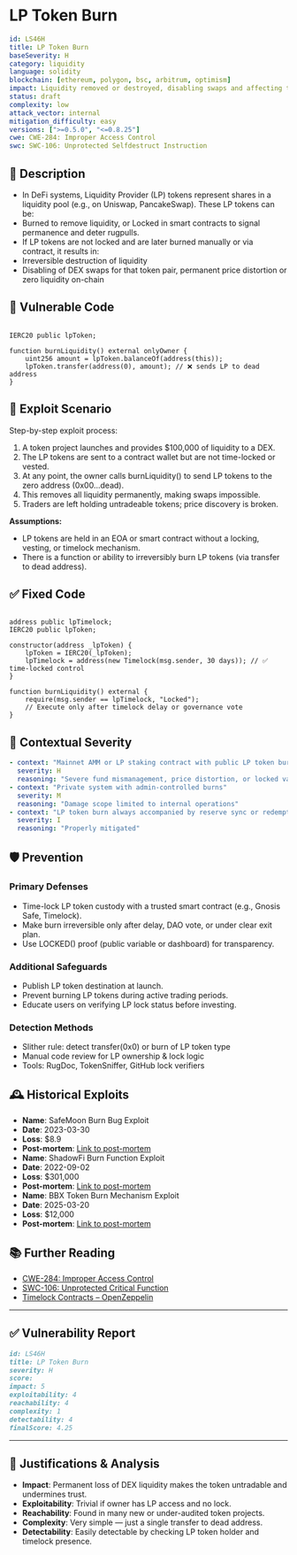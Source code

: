 # LP Token Burn 

```YAML
id: LS46H
title: LP Token Burn 
baseSeverity: H
category: liquidity
language: solidity
blockchain: [ethereum, polygon, bsc, arbitrum, optimism]
impact: Liquidity removed or destroyed, disabling swaps and affecting token price stability
status: draft
complexity: low
attack_vector: internal
mitigation_difficulty: easy
versions: [">=0.5.0", "<=0.8.25"]
cwe: CWE-284: Improper Access Control
swc: SWC-106: Unprotected Selfdestruct Instruction
```

## 📝 Description

- In DeFi systems, Liquidity Provider (LP) tokens represent shares in a liquidity pool (e.g., on Uniswap, PancakeSwap). These LP tokens can be:
- Burned to remove liquidity, or Locked in smart contracts to signal permanence and deter rugpulls.
- If LP tokens are not locked and are later burned manually or via contract, it results in:
- Irreversible destruction of liquidity
- Disabling of DEX swaps for that token pair, permanent price distortion or zero liquidity on-chain

## 🚨 Vulnerable Code

```solidity

IERC20 public lpToken;

function burnLiquidity() external onlyOwner {
    uint256 amount = lpToken.balanceOf(address(this));
    lpToken.transfer(address(0), amount); // ❌ sends LP to dead address
}
```

## 🧪 Exploit Scenario

Step-by-step exploit process:

1. A token project launches and provides $100,000 of liquidity to a DEX.
2. The LP tokens are sent to a contract wallet but are not time-locked or vested.
3. At any point, the owner calls burnLiquidity() to send LP tokens to the zero address (0x00...dead).
4. This removes all liquidity permanently, making swaps impossible.
5. Traders are left holding untradeable tokens; price discovery is broken.

**Assumptions:**

- LP tokens are held in an EOA or smart contract without a locking, vesting, or timelock mechanism.
- There is a function or ability to irreversibly burn LP tokens (via transfer to dead address).

## ✅ Fixed Code

```solidity

address public lpTimelock;
IERC20 public lpToken;

constructor(address _lpToken) {
    lpToken = IERC20(_lpToken);
    lpTimelock = address(new Timelock(msg.sender, 30 days)); // ✅ time-locked control
}

function burnLiquidity() external {
    require(msg.sender == lpTimelock, "Locked");
    // Execute only after timelock delay or governance vote
}
```

## 🧭 Contextual Severity

```yaml
- context: "Mainnet AMM or LP staking contract with public LP token burns"
  severity: H
  reasoning: "Severe fund mismanagement, price distortion, or locked value"
- context: "Private system with admin-controlled burns"
  severity: M
  reasoning: "Damage scope limited to internal operations"
- context: "LP token burn always accompanied by reserve sync or redemption"
  severity: I
  reasoning: "Properly mitigated"
```

## 🛡️ Prevention

### Primary Defenses

- Time-lock LP token custody with a trusted smart contract (e.g., Gnosis Safe, Timelock).
- Make burn irreversible only after delay, DAO vote, or under clear exit plan.
- Use LOCKED() proof (public variable or dashboard) for transparency.

### Additional Safeguards

- Publish LP token destination at launch.
- Prevent burning LP tokens during active trading periods.
- Educate users on verifying LP lock status before investing.

### Detection Methods

- Slither rule: detect transfer(0x0) or burn of LP token type
- Manual code review for LP ownership & lock logic
- Tools: RugDoc, TokenSniffer, GitHub lock verifiers

## 🕰️ Historical Exploits

- **Name**: SafeMoon Burn Bug Exploit 
- **Date**: 2023-03-30 
- **Loss**: $8.9 
- **Post-mortem**: [Link to post-mortem](https://www.bitdefender.com/en-us/blog/hotforsecurity/hacker-exploits-safemoon-burn-bug-steals-8-9-million-from-liquidity-pool) 
- **Name**: ShadowFi Burn Function Exploit 
- **Date**: 2022-09-02 
- **Loss**: $301,000 
- **Post-mortem**: [Link to post-mortem](https://medium.com/quillhash/shadowfi-301k-burn-function-exploit-analysis-quillaudits-45a17ce04193) 
- **Name**: BBX Token Burn Mechanism Exploit 
- **Date**: 2025-03-20 
- **Loss**: $12,000 
- **Post-mortem**: [Link to post-mortem](https://blog.solidityscan.com/bbx-token-hack-analysis-f2e962c00ee5) 

## 📚 Further Reading

- [CWE-284: Improper Access Control](https://cwe.mitre.org/data/definitions/284.html) 
- [SWC-106: Unprotected Critical Function](https://swcregistry.io/docs/SWC-106) 
- [Timelock Contracts – OpenZeppelin](https://docs.openzeppelin.com/contracts/4.x/api/governance#TimelockController) 

---

## ✅ Vulnerability Report

```markdown
id: LS46H
title: LP Token Burn 
severity: H
score:
impact: 5  
exploitability: 4   
reachability: 4  
complexity: 1  
detectability: 4  
finalScore: 4.25
```

---

## 📄 Justifications & Analysis

- **Impact**: Permanent loss of DEX liquidity makes the token untradable and undermines trust.
- **Exploitability**: Trivial if owner has LP access and no lock.
- **Reachability**: Found in many new or under-audited token projects.
- **Complexity**: Very simple — just a single transfer to dead address.
- **Detectability**: Easily detectable by checking LP token holder and timelock presence.

